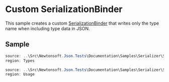 ﻿# Custom SerializationBinder

This sample creates a custom [SerializationBinder](https://docs.microsoft.com/en-us/dotnet/api/system.runtime.serialization.serializationbinder) that writes only the type name when including type data in JSON.

## Sample

```csharp Types
source: ..\Src\Newtonsoft.Json.Tests\Documentation\Samples\Serializer\SerializeSerializationBinder.cs
region: Types
```

```csharp Usage
source: ..\Src\Newtonsoft.Json.Tests\Documentation\Samples\Serializer\SerializeSerializationBinder.cs
region: Usage
```
